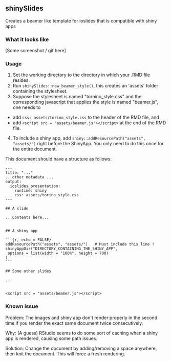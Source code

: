 ## shinySlides
Creates a beamer like template for ioslides that is compatible with shiny apps

### What it looks like
[Some screenshot / gif here]


### Usage

1. Set the working directory to the directory in which your .RMD file resides.
2. Run `shinySlides::new_beamer_style()`, this creates an 'assets' folder containing the stylesheet.
3. Suppose the stylesheet is named "tornino_style.css" and the corresponding javascript that applies the style is named "beamer.js", one needs to 
- add `css: assets/torino_style.css` to the header of the RMD file, and
- add `<script src = "assets/beamer.js"></script>` at the end of the RMD file. 

4. To include a shiny app, add `shiny::addResourcePath("assets", "assets/")` right before the ShinyApp. You only need to do this once for the entire document.

This document should have a structure as follows:

    ---
    title: "..."
    ...other metadata ...
    output: 
      ioslides_presentation:
        runtime: shiny
        css: assets/torino_style.css
    ---
    
    ## A slide
    
    ...Contents here...
    
    
    ## A shiny app
    
    ```{r, echo = FALSE}
    addResourcePath("assets", "assets/")   # Must include this line !
    shinyAppDir("DIRECTORY_CONTAINING_THE_SHINY_APP",
     options = list(width = "100%", height = 700)
    )
    ```
    
    ## Some other slides
    
    ...
    
    
    <script src = "assets/beamer.js"></script>


### Known issue
Problem: The images and shiny app don't render properly in the second time if you render the exact same document twice consecutively. 

Why: (A guess) RStudio seems to do some sort of caching when a shiny app is rendered, causing some path issues.

Solution: Change the document by adding/removing a space anywhere, then knit the document. This will force a fresh rendering.
